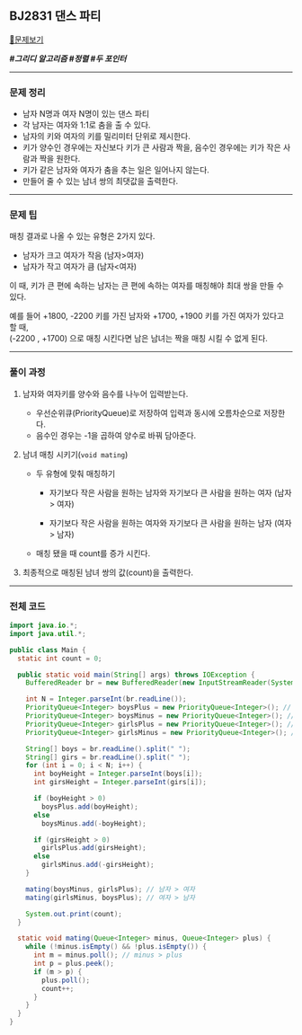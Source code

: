 ## BJ2831 댄스 파티

[📁문제보기](https://www.acmicpc.net/problem/2831)

**_\#그리디 알고리즘 #정렬 #두 포인터_**

---

### 문제 정리

- 남자 N명과 여자 N명이 있는 댄스 파티
- 각 남자는 여자와 1:1로 춤을 출 수 있다.
- 남자의 키와 여자의 키를 밀리미터 단위로 제시한다.
- 키가 양수인 경우에는 자신보다 키가 큰 사람과 짝을, 음수인 경우에는 키가 작은 사람과 짝을 원한다.
- 키가 같은 남자와 여자가 춤을 추는 일은 일어나지 않는다.
- 만들어 줄 수 있는 남녀 쌍의 최댓값을 출력한다.

---

### 문제 팁

매칭 결과로 나올 수 있는 유형은 2가지 있다.

- 남자가 크고 여자가 작음 (남자>여자)
- 남자가 작고 여자가 큼 (남자<여자)

이 때, 키가 큰 편에 속하는 남자는 큰 편에 속하는 여자를 매칭해야 최대 쌍을 만들 수 있다.

예를 들어 +1800, -2200 키를 가진 남자와 +1700, +1900 키를 가진 여자가 있다고 할 때,  
(-2200 , +1700) 으로 매칭 시킨다면 남은 남녀는 짝을 매칭 시킬 수 없게 된다.

---

### 풀이 과정 

1. 남자와 여자키를 양수와 음수를 나누어 입력받는다.

   - 우선순위큐(PriorityQueue)로 저장하여 입력과 동시에 오름차순으로 저장한다.
   - 음수인 경우는 -1을 곱하여 양수로 바꿔 담아준다.

2. 남녀 매칭 시키기(`void mating`)

   - 두 유형에 맞춰 매칭하기

     - 자기보다 작은 사람을 원하는 남자와 자기보다 큰 사람을 원하는 여자 (남자 > 여자)

     - 자기보다 작은 사람을 원하는 여자와 자기보다 큰 사람을 원하는 남자 (여자 > 남자)

   - 매칭 됐을 때 count를 증가 시킨다.

3. 최종적으로 매칭된 남녀 쌍의 값(count)을 출력한다.

---

### 전체 코드

```java
import java.io.*;
import java.util.*;

public class Main {
  static int count = 0;

  public static void main(String[] args) throws IOException {
    BufferedReader br = new BufferedReader(new InputStreamReader(System.in));

    int N = Integer.parseInt(br.readLine());
    PriorityQueue<Integer> boysPlus = new PriorityQueue<Integer>(); // 남자 양수
    PriorityQueue<Integer> boysMinus = new PriorityQueue<Integer>(); // 남자 음수
    PriorityQueue<Integer> girlsPlus = new PriorityQueue<Integer>(); // 여자 양수
    PriorityQueue<Integer> girlsMinus = new PriorityQueue<Integer>(); // 여자 음수

    String[] boys = br.readLine().split(" ");
    String[] girs = br.readLine().split(" ");
    for (int i = 0; i < N; i++) {
      int boyHeight = Integer.parseInt(boys[i]);
      int girsHeight = Integer.parseInt(girs[i]);

      if (boyHeight > 0)
        boysPlus.add(boyHeight);
      else
        boysMinus.add(-boyHeight);

      if (girsHeight > 0)
        girlsPlus.add(girsHeight);
      else
        girlsMinus.add(-girsHeight);
    }

    mating(boysMinus, girlsPlus); // 남자 > 여자
    mating(girlsMinus, boysPlus); // 여자 > 남자

    System.out.print(count);
  }

  static void mating(Queue<Integer> minus, Queue<Integer> plus) {
    while (!minus.isEmpty() && !plus.isEmpty()) {
      int m = minus.poll(); // minus > plus
      int p = plus.peek();
      if (m > p) {
        plus.poll();
        count++;
      }
    }
  }
}
```
